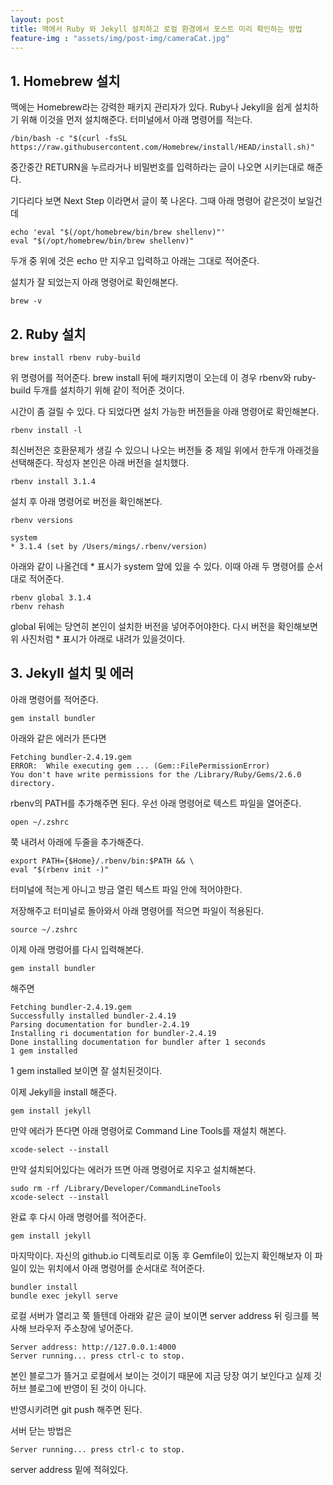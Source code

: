```yaml
---
layout: post
title: 맥에서 Ruby 와 Jekyll 설치하고 로컬 환경에서 포스트 미리 확인하는 방법
feature-img : "assets/img/post-img/cameraCat.jpg"
---
```




## 1. Homebrew 설치
맥에는 Homebrew라는 강력한 패키지 관리자가 있다. Ruby나 Jekyll을 쉽게 설치하기 위해 이것을 먼저 설치해준다.
터미널에서 아래 명령어를 적는다.
```
/bin/bash -c "$(curl -fsSL https://raw.githubusercontent.com/Homebrew/install/HEAD/install.sh)"
```
중간중간 RETURN을 누르라거나 비밀번호를 입력하라는 글이 나오면 시키는대로 해준다.

기다리다 보면 Next Step 이라면서 글이 쭉 나온다. 그때 아래 명령어 같은것이 보일건데
```
echo 'eval "$(/opt/homebrew/bin/brew shellenv)"'
eval "$(/opt/homebrew/bin/brew shellenv)"
``` 
두개 중 위에 것은 echo 만 지우고 입력하고 아래는 그대로 적어준다.

설치가 잘 되었는지 아래 명령어로 확인해본다.
```
brew -v
```

## 2. Ruby 설치
```
brew install rbenv ruby-build
```
위 명령어를 적어준다.
brew install 뒤에 패키지명이 오는데 이 경우 rbenv와 ruby-build 두개를 설치하기 위해 같이 적어준 것이다.

시간이 좀 걸릴 수 있다. 다 되었다면 설치 가능한 버전들을 아래 명령어로 확인해본다.
```
rbenv install -l
```
최신버전은 호환문제가 생길 수 있으니 나오는 버전들 중 제일 위에서 한두개 아래것을 선택해준다.
작성자 본인은 아래 버전을 설치했다.
```
rbenv install 3.1.4
```
설치 후 아래 명령어로 버전을 확인해본다.
```
rbenv versions
```
```
system
* 3.1.4 (set by /Users/mings/.rbenv/version)
```
아래와 같이 나올건데 * 표시가 system 앞에 있을 수 있다. 이때 아래 두 명령어를 순서대로 적어준다.
```
rbenv global 3.1.4
rbenv rehash
```
global 뒤에는 당연히 본인이 설치한 버전을 넣어주어야한다.
다시 버전을 확인해보면 위 사진처럼 * 표시가 아래로 내려가 있을것이다.

## 3. Jekyll 설치 및 에러
아래 명령어를 적어준다.
```
gem install bundler 
```
아래와 같은 에러가 뜬다면
```                                       
Fetching bundler-2.4.19.gem
ERROR:  While executing gem ... (Gem::FilePermissionError)
You don't have write permissions for the /Library/Ruby/Gems/2.6.0 directory.
```
rbenv의 PATH를 추가해주면 된다.
우선 아래 명령어로 텍스트 파일을 열어준다.
```
open ~/.zshrc
```
쭉 내려서 아래에 두줄을 추가해준다. 
```
export PATH={$Home}/.rbenv/bin:$PATH && \
eval "$(rbenv init -)"
```
터미널에 적는게 아니고 방금 열린 텍스트 파일 안에 적어야한다.

저장해주고 터미널로 돌아와서 아래 명령어를 적으면 파일이 적용된다.
```
source ~/.zshrc
```
이제 아래 명렁어를 다시 입력해본다.
```
gem install bundler 
```
해주면
```
Fetching bundler-2.4.19.gem
Successfully installed bundler-2.4.19
Parsing documentation for bundler-2.4.19
Installing ri documentation for bundler-2.4.19
Done installing documentation for bundler after 1 seconds
1 gem installed
```

1 gem installed 보이면 잘 설치된것이다.

이제 Jekyll을 install 해준다.
```
gem install jekyll
```
만약 에러가 뜬다면 아래 명령어로 Command Line Tools를 재설치 해본다.
```
xcode-select --install
```
만약 설치되어있다는 에러가 뜨면 아래 명령어로 지우고 설치해본다.
```
sudo rm -rf /Library/Developer/CommandLineTools
xcode-select --install
```

완료 후 다시 아래 명령어를 적어준다.
```
gem install jekyll
```

마지막이다. 자신의 github.io 디렉토리로 이동 후 Gemfile이 있는지 확인해보자 이 파일이 있는 위치에서 아래 명령어를 순서대로 적어준다.
```
bundler install
bundle exec jekyll serve
```
로컬 서버가 열리고 쭉 뜰텐데 아래와 같은 글이 보이면 server address 뒤 링크를 복사해 브라우저 주소창에 넣어준다.
```
Server address: http://127.0.0.1:4000
Server running... press ctrl-c to stop.
```
본인 블로그가 뜰거고 로컬에서 보이는 것이기 때문에 지금 당장 여기 보인다고 실제 깃허브 블로그에 반영이 된 것이 아니다.

반영시키려면 git push 해주면 된다.

서버 닫는 방법은 
```
Server running... press ctrl-c to stop.
```
server address 밑에 적혀있다.